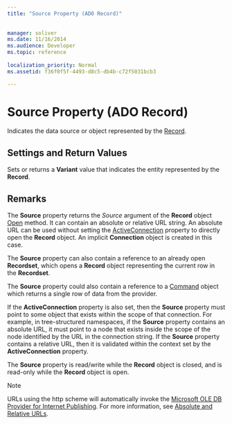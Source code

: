```yaml
---
title: "Source Property (ADO Record)"
 
 
manager: soliver
ms.date: 11/16/2014
ms.audience: Developer
ms.topic: reference
  
localization_priority: Normal
ms.assetid: f36f0f5f-4493-d8c5-db4b-c72f5031bcb3

---
```


# Source Property (ADO Record)

Indicates the data source or object represented by the [Record](record-object-ado.md).
  
## Settings and Return Values

Sets or returns a **Variant** value that indicates the entity represented by the **Record**. 
  
## Remarks

The **Source** property returns the  *Source*  argument of the **Record** object [Open](open-method-ado-record.md) method. It can contain an absolute or relative URL string. An absolute URL can be used without setting the [ActiveConnection](activeconnection-property-ado.md) property to directly open the **Record** object. An implicit **Connection** object is created in this case. 
  
The **Source** property can also contain a reference to an already open **Recordset**, which opens a **Record** object representing the current row in the **Recordset**. 
  
The **Source** property could also contain a reference to a [Command](command-object-ado.md) object which returns a single row of data from the provider. 
  
If the **ActiveConnection** property is also set, then the **Source** property must point to some object that exists within the scope of that connection. For example, in tree-structured namespaces, if the **Source** property contains an absolute URL, it must point to a node that exists inside the scope of the node identified by the URL in the connection string. If the **Source** property contains a relative URL, then it is validated within the context set by the **ActiveConnection** property. 
  
The **Source** property is read/write while the **Record** object is closed, and is read-only while the **Record** object is open. 
  
> [!NOTE]
> URLs using the http scheme will automatically invoke the [Microsoft OLE DB Provider for Internet Publishing](microsoft-ole-db-provider-for-internet-publishing.md). For more information, see [Absolute and Relative URLs](absolute-and-relative-urls.md). 
  

